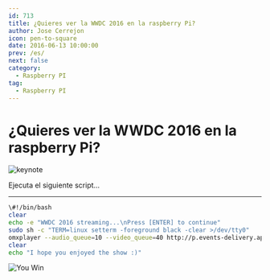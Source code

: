 ```yaml
---
id: 713
title: ¿Quieres ver la WWDC 2016 en la raspberry Pi?
author: Jose Cerrejon
icon: pen-to-square
date: 2016-06-13 10:00:00
prev: /es/
next: false
category:
  - Raspberry PI
tag:
  - Raspberry PI
---
```


# ¿Quieres ver la WWDC 2016 en la raspberry Pi?

![keynote](/images/2016/06/wwdc1606.png)

Ejecuta el siguiente script...

- - -
```bash
\#!/bin/bash
clear
echo -e "WWDC 2016 streaming...\nPress [ENTER] to continue"
sudo sh -c "TERM=linux setterm -foreground black -clear >/dev/tty0"
omxplayer --audio_queue=10 --video_queue=40 http://p.events-delivery.apple.com.edgesuite.net/15pijbnaefvpoijbaefvpihb06/m3u8/atv_mvp.m3u8
clear
echo "I hope you enjoyed the show :)"
```

![You Win](/images/yeah.jpg)